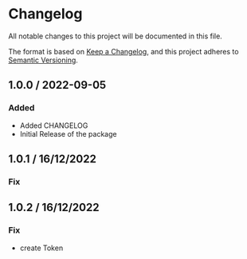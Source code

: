 # Changelog
All notable changes to this project will be documented in this file.

The format is based on [Keep a Changelog](https://keepachangelog.com/en/1.0.0/),
and this project adheres to [Semantic Versioning](https://semver.org/spec/v2.0.0.html).

## 1.0.0 / 2022-09-05
### Added
- Added CHANGELOG
- Initial Release of the package

## 1.0.1 / 16/12/2022
### Fix

## 1.0.2 / 16/12/2022
### Fix
- create Token
